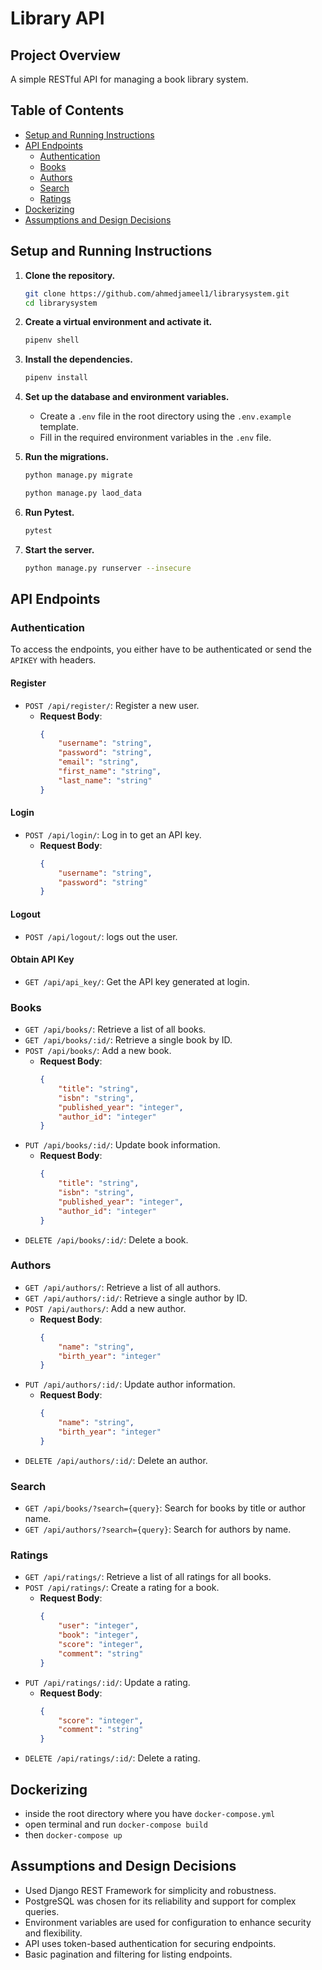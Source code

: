 # Library API

## Project Overview
A simple RESTful API for managing a book library system.

## Table of Contents
- [Setup and Running Instructions](#setup-and-running-instructions)
- [API Endpoints](#api-endpoints)
  - [Authentication](#authentication)
  - [Books](#books)
  - [Authors](#authors)
  - [Search](#search)
  - [Ratings](#ratings)
- [Dockerizing](#dockerizing)
- [Assumptions and Design Decisions](#assumptions-and-design-decisions)

## Setup and Running Instructions

1. **Clone the repository.**

    ```bash
    git clone https://github.com/ahmedjameel1/librarysystem.git
    cd librarysystem
    ```

2. **Create a virtual environment and activate it.**

    ```bash
    pipenv shell
    ```

3. **Install the dependencies.**

    ```bash
    pipenv install
    ```

4. **Set up the database and environment variables.**
    - Create a `.env` file in the root directory using the `.env.example` template.
    - Fill in the required environment variables in the `.env` file.

5. **Run the migrations.**

    ```bash
    python manage.py migrate
    ```
    ```bash
    python manage.py laod_data
    ```

6. **Run Pytest.**

    ```bash
    pytest
    ```

7. **Start the server.**

    ```bash
    python manage.py runserver --insecure
    ```

## API Endpoints

### Authentication
To access the endpoints, you either have to be authenticated or send the `APIKEY` with headers.

#### Register
- `POST /api/register/`: Register a new user.
    - **Request Body**:
        ```json
        {
            "username": "string",
            "password": "string",
            "email": "string",
            "first_name": "string",
            "last_name": "string"
        }
        ```

#### Login
- `POST /api/login/`: Log in to get an API key.
    - **Request Body**:
        ```json
        {
            "username": "string",
            "password": "string"
        }
        ```
#### Logout
- `POST /api/logout/`: logs out the user.

#### Obtain API Key
- `GET /api/api_key/`: Get the API key generated at login.

### Books

- `GET /api/books/`: Retrieve a list of all books.
- `GET /api/books/:id/`: Retrieve a single book by ID.
- `POST /api/books/`: Add a new book.
    - **Request Body**:
        ```json
        {
            "title": "string",
            "isbn": "string",
            "published_year": "integer",
            "author_id": "integer"
        }
        ```
- `PUT /api/books/:id/`: Update book information.
    - **Request Body**:
        ```json
        {
            "title": "string",
            "isbn": "string",
            "published_year": "integer",
            "author_id": "integer"
        }
        ```
- `DELETE /api/books/:id/`: Delete a book.

### Authors

- `GET /api/authors/`: Retrieve a list of all authors.
- `GET /api/authors/:id/`: Retrieve a single author by ID.
- `POST /api/authors/`: Add a new author.
    - **Request Body**:
        ```json
        {
            "name": "string",
            "birth_year": "integer"
        }
        ```
- `PUT /api/authors/:id/`: Update author information.
    - **Request Body**:
        ```json
        {
            "name": "string",
            "birth_year": "integer"
        }
        ```
- `DELETE /api/authors/:id/`: Delete an author.

### Search

- `GET /api/books/?search={query}`: Search for books by title or author name.
- `GET /api/authors/?search={query}`: Search for authors by name.

### Ratings

- `GET /api/ratings/`: Retrieve a list of all ratings for all books.
- `POST /api/ratings/`: Create a rating for a book.
    - **Request Body**:
        ```json
        {
            "user": "integer",
            "book": "integer",
            "score": "integer",
            "comment": "string"
        }
        ```
- `PUT /api/ratings/:id/`: Update a rating.
    - **Request Body**:
        ```json
        {
            "score": "integer",
            "comment": "string"
        }
        ```
- `DELETE /api/ratings/:id/`: Delete a rating.

## Dockerizing

- inside the root directory where you have `docker-compose.yml`
- open terminal and run `docker-compose build`
- then `docker-compose up`

## Assumptions and Design Decisions

- Used Django REST Framework for simplicity and robustness.
- PostgreSQL was chosen for its reliability and support for complex queries.
- Environment variables are used for configuration to enhance security and flexibility.
- API uses token-based authentication for securing endpoints.
- Basic pagination and filtering for listing endpoints.
